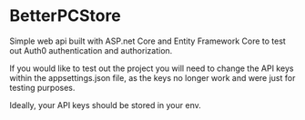 # BetterPCStore

Simple web api built with ASP.net Core and Entity Framework Core to test out Auth0 authentication and authorization.

If you would like to test out the project you will need to change the API keys within the appsettings.json file, as the keys no longer work and were just for testing purposes.

Ideally, your API keys should be stored in your env.
